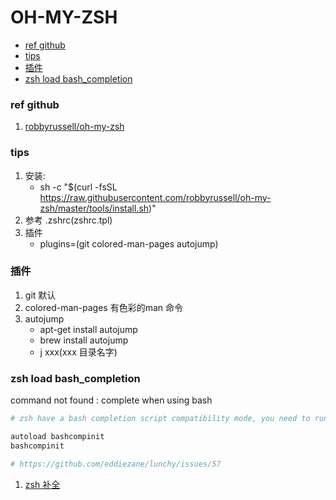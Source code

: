 OH-MY-ZSH
========

<!-- vim-markdown-toc GFM -->
* [ref github](#ref-github)
* [tips](#tips)
* [插件](#插件)
* [zsh load bash_completion](#zsh-load-bash_completion)

<!-- vim-markdown-toc -->

### ref github
1. [robbyrussell/oh-my-zsh](https://github.com/robbyrussell/oh-my-zsh)

### tips
1. 安装: 
    - sh -c "$(curl -fsSL https://raw.githubusercontent.com/robbyrussell/oh-my-zsh/master/tools/install.sh)"
2. 参考 .zshrc(zshrc.tpl)
3. 插件 
    - plugins=(git colored-man-pages autojump)


### 插件
1. git 默认
2. colored-man-pages 有色彩的man 命令
3. autojump 
    - apt-get install autojump
    - brew install autojump
    - j xxx(xxx 目录名字)


### zsh load bash_completion

command not found : complete when using bash 

``` sh
# zsh have a bash completion script compatibility mode, you need to run :

autoload bashcompinit
bashcompinit

# https://github.com/eddiezane/lunchy/issues/57
```

1. [zsh 补全](https://segmentfault.com/a/1190000002994217)
